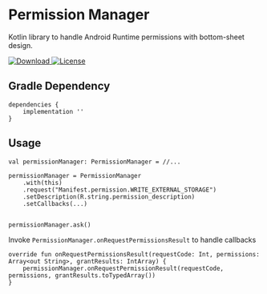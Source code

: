 # Permission Manager

Kotlin library to handle Android Runtime permissions with bottom-sheet design.

[ ![Download](https://api.bintray.com/packages/shahzar/PermissionManager/permissionmanager/images/download.svg) ](https://bintray.com/shahzar/PermissionManager/permissionmanager/_latestVersion)
[![License](https://img.shields.io/badge/License-Apache%202.0-blue.svg)](https://opensource.org/licenses/Apache-2.0)


## Gradle Dependency
```
dependencies {
    implementation ''
}
```

##  Usage

```
val permissionManager: PermissionManager = //...

permissionManager = PermissionManager
    .with(this)
    .request("Manifest.permission.WRITE_EXTERNAL_STORAGE")
    .setDescription(R.string.permission_description)
    .setCallbacks(...)


permissionManager.ask()
```

Invoke `PermissionManager.onRequestPermissionsResult` to handle callbacks

```
override fun onRequestPermissionsResult(requestCode: Int, permissions: Array<out String>, grantResults: IntArray) {
    permissionManager.onRequestPermissionResult(requestCode, permissions, grantResults.toTypedArray())
}
```